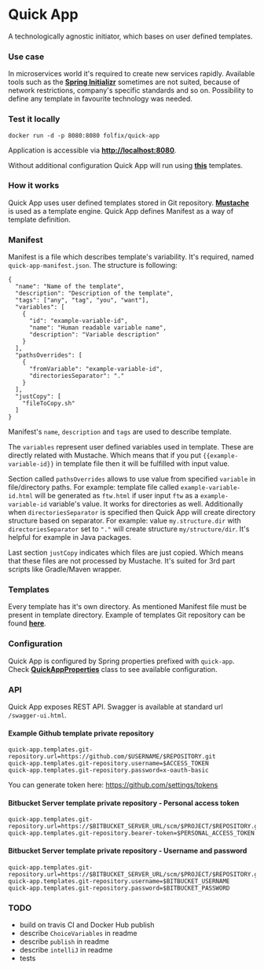 # Quick App
A technologically agnostic initiator, which bases on user defined templates.

### Use case
In microservices world it's required to create new services rapidly. 
Available tools such as the __[Spring Initializr](https://start.spring.io/)__ sometimes are not suited,
because of network restrictions, company's specific standards and so on.
Possibility to define any template in favourite technology was needed.

### Test it locally
`docker run -d -p 8080:8080 folfix/quick-app`

Application is accessible via __[http://localhost:8080](http://localhost:8080)__.

Without additional configuration Quick App will run using __[this](https://github.com/folfix/quick-app-templates)__ templates.

### How it works
Quick App uses user defined templates stored in Git repository. 
__[Mustache](https://github.com/spullara/mustache.java)__ is used as a template engine.
Quick App defines Manifest as a way of template definition.

### Manifest
Manifest is a file which describes template's variability. It's required, named `quick-app-manifest.json`.
The structure is following:
```$json
{
  "name": "Name of the template",
  "description": "Description of the template",
  "tags": ["any", "tag", "you", "want"],
  "variables": [
    {
      "id": "example-variable-id",
      "name": "Human readable variable name",
      "description": "Variable description"
    }
  ],
  "pathsOverrides": [
    {
      "fromVariable": "example-variable-id",
      "directoriesSeparator": "."
    }
  ],
  "justCopy": [
    "fileToCopy.sh"
  ]
}
```
Manifest's `name`, `description` and `tags` are used to describe template. 

The `variables` represent user defined variables used in template. 
These are directly related with Mustache.
Which means that if you put `{{example-variable-id}}` in template file then it will be fulfilled with input value.

Section called `pathsOverrides` allows to use value from specified `variable` in file/directory paths.
For example: template file called `example-variable-id.html` will be generated as `ftw.html` if user input `ftw` as a `example-variable-id` variable's value. 
It works for directories as well. 
Additionally when `directoriesSeparator` is specified then Quick App will create directory structure based on separator. 
For example: value `my.structure.dir` with `directoriesSeparator` set to `"."` will create structure `my/structure/dir`. 
It's helpful for example in Java packages.

Last section `justCopy` indicates which files are just copied.
Which means that these files are not processed by Mustache.
It's suited for 3rd part scripts like Gradle/Maven wrapper.

### Templates
Every template has it's own directory. As mentioned Manifest file must be present in template directory.
Example of templates Git repository can be found __[here](https://github.com/folfix/quick-app-templates)__.

### Configuration
Quick App is configured by Spring properties prefixed with `quick-app`.
Check __[QuickAppProperties](https://github.com/folfix/quick-app/blob/master/src/main/java/net/folfas/quickapp/QuickAppProperties.java)__ class to see available configuration.

### API
Quick App exposes REST API. Swagger is available at standard url `/swagger-ui.html`.

#### Example Github template private repository
```
quick-app.templates.git-repository.url=https://github.com/$USERNAME/$REPOSITORY.git
quick-app.templates.git-repository.username=$ACCESS_TOKEN
quick-app.templates.git-repository.password=x-oauth-basic
```
You can generate token here: https://github.com/settings/tokens

#### Bitbucket Server template private repository - Personal access token
```
quick-app.templates.git-repository.url=https://$BITBUCKET_SERVER_URL/scm/$PROJECT/$REPOSITORY.git
quick-app.templates.git-repository.bearer-token=$PERSONAL_ACCESS_TOKEN
```

#### Bitbucket Server template private repository - Username and password
```
quick-app.templates.git-repository.url=https://$BITBUCKET_SERVER_URL/scm/$PROJECT/$REPOSITORY.git
quick-app.templates.git-repository.username=$BITBUCKET_USERNAME
quick-app.templates.git-repository.password=$BITBUCKET_PASSWORD
```

### TODO
* build on travis CI and Docker Hub publish
* describe `ChoiceVariables` in readme
* describe `publish` in readme
* describe `intelliJ` in readme
* tests